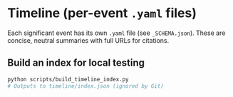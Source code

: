 # Timeline (per-event `.yaml` files)

Each significant event has its own `.yaml` file (see `_SCHEMA.json`). These are concise, neutral summaries with full URLs for citations.

## Build an index for local testing
```bash
python scripts/build_timeline_index.py
# Outputs to timeline/index.json (ignored by Git)
```

